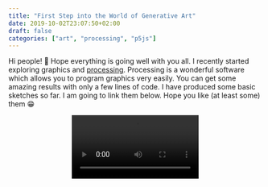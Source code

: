```yaml
---
title: "First Step into the World of Generative Art"
date: 2019-10-02T23:07:50+02:00
draft: false
categories: ["art", "processing", "p5js"]
---
```


Hi people! :wave: Hope everything is going well with you all. I recently started exploring graphics and [processing](https://processing.org/). Processing is a wonderful software which allows you to program graphics very easily. You can get some amazing results with only a few lines of code. I have produced some basic sketches so far. I am going to link them below. Hope you like (at least some) them :grin:


<video controls loop src="/images/processing/art4.mp4" width="50%" style="margin: 0 auto; display: block; margin-bottom: 50px;" autoplay="true" />

<video controls loop src="/images/processing/art3.mp4" width="50%" style="margin: 0 auto; display: block;margin-bottom: 50px;" autoplay="true" />

<video controls loop src="/images/processing/art2.mp4" width="50%" style="margin: 0 auto; display: block;margin-bottom: 50px;" autoplay="true" />

<video controls loop src="/images/processing/art1.mp4" width="50%" style="margin: 0 auto; display: block;margin-bottom: 50px;" autoplay="true" />

If you want to learn how to make cool art using processing then I would highly recommend you to watch some videos of Daniel Shiffman on YouTube. He publishes on "[The Coding Train](https://www.youtube.com/user/shiffman/videos)" channel. He is officially my favourite YouTuber :D Watching him being goofy is never tiring. 

That's all for today people. Till next time! Can't wait to read your comments/suggestions :heart: I will link all these videos on the [art projects]({{<relref "arts.md">}}) page.

